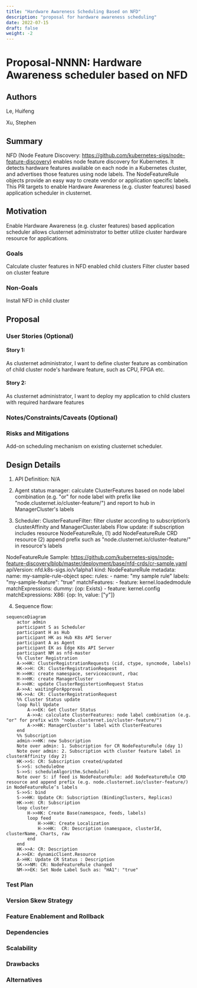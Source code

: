 ```yaml
---
title: "Hardware Awareness Scheduling Based on NFD"
description: "proposal for hardware awareness scheduling"
date: 2022-07-15
draft: false
weight: -2
---
```


# Proposal-NNNN: Hardware Awareness scheduler based on NFD 

## Authors

Le, Huifeng

Xu, Stephen

## Summary

NFD (Node Feature Discovery: https://github.com/kubernetes-sigs/node-feature-discovery) enables node feature discovery for Kubernetes. It detects hardware features available on each node in a Kubernetes cluster, and advertises those features using node labels. The NodeFeatureRule objects provide an easy way to create vendor or application specific labels. This PR targets to enable Hardware Awareness (e.g. cluster features) based application scheduler in clusternet.

## Motivation

Enable Hardware Awareness (e.g. cluster features) based application scheduler allows clusternet administrator to better utilize cluster hardware resource for applications.

### Goals

Calculate cluster features in NFD enabled child clusters
Filter cluster based on cluster feature

### Non-Goals
Install NFD in child cluster

## Proposal

### User Stories (Optional)

#### Story 1: 
As clusternet administrator, I want to define cluster feature as combination of child cluster node's hardware feature, such as CPU, FPGA etc.

#### Story 2: 
As clusternet administrator, I want to deploy my application to child clusters with required hardware features

### Notes/Constraints/Caveats (Optional)

### Risks and Mitigations

Add-on scheduling mechanism on existing clusternet scheduler. 

## Design Details

1. API Definition:
N/A

2. Agent
status manager: calculate ClusterFeatures based on node label combination (e.g. "or" for node label with prefix like "node.clusternet.io/cluster-feature/") and report to hub in ManagerCluster's labels

3. Scheduler:
ClusterFeatureFilter: filter cluster according to subscription’s clusterAffinity and ManagerCluster.labels
Flow update: 
  if subscription includes resource NodeFeatureRule, (1) add NodeFeatureRule CRD resource (2) append prefix such as "node.clusternet.io/cluster-feature/" in resource's labels

NodeFeatureRule Sample: https://github.com/kubernetes-sigs/node-feature-discovery/blob/master/deployment/base/nfd-crds/cr-sample.yaml
apiVersion: nfd.k8s-sigs.io/v1alpha1
kind: NodeFeatureRule
metadata:
  name: my-sample-rule-object
spec:
  rules:
    - name: "my sample rule"
      labels:
        "my-sample-feature": "true"
      matchFeatures:
        - feature: kernel.loadedmodule
          matchExpressions:
            dummy: {op: Exists}
        - feature: kernel.config
          matchExpressions:
            X86: {op: In, value: ["y"]}

4. Sequence flow:

```mermaid
sequenceDiagram
    actor admin
    participant S as Scheduler
    participant H as Hub
    participant HK as Hub K8s API Server
    participant A as Agent
    participant EK as Edge K8s API Server
    participant NM as nfd-master
    %% Cluster Registration
    A->>HK: ClusterRegistrationRequests (cid, ctype, syncmode, labels)
    HK->>H: CR: ClusterRegistrationRequest
    H->>HK: create namespace, serviceaccount, rbac
    H->>HK: create ManagerCluster
    H->>HK: update ClusterRegistertionRequest Status
    A->>A: waitingForApproval
    HK->>A: CR: ClusterRegistrationRequest
    %% Cluster Status update
    loop Roll Update
        A->>EK: Get Cluster Status
        A->>A: calculate ClusterFeatures: node label combination (e.g. "or" for prefix with "node.clusternet.io/cluster-feature/")
        A->>HK: ManagerCluster's label with ClusterFeatures
    end
    %% Subscription
    admin->>HK: new Subscription
    Note over admin: 1. Subscription for CR NodeFeatureRule (day 1) 
    Note over admin: 2. Subscription with cluster feature label in clusterAffinity (day 2)
    HK->>S: CR: Subscription created/updated
    S->>S: scheduleOne
    S->>S: scheduleAlgorithm.Schedule()
    Note over S: if feed is NodeFeatureRule: add NodeFeatureRule CRD resource and append prefix (e.g. node.clusternet.io/cluster-feature/) in NodeFeatureRule’s labels
    S->>S: bind
    S->>HK: Update CR: Subscription (BindingClusters, Replicas)
    HK->>H: CR: Subscription
    loop cluster
        H->>HK: Create Base(namespace, feeds, labels)
        loop feed
            H->>HK: Create Localization
            H->>HK:  CR: Description (namespace, clusterId, clusterName, Charts, raw
        end
    end
    HK->>A: CR: Description
    A->>EK: dynamicClient.Resource
    A->HK: Update CR Status : Description
    SK->>NM: CR: NodeFeatureRule changed
    NM->>EK: Set Node Label Such as: "HA1": "true"

```

### Test Plan

### Version Skew Strategy

### Feature Enablement and Rollback

### Dependencies

### Scalability

### Drawbacks

### Alternatives

